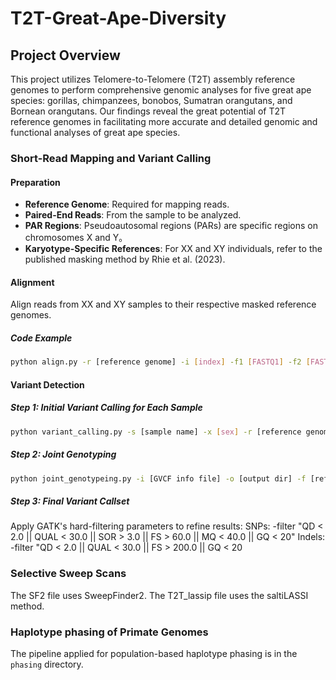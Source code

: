 # T2T-Great-Ape-Diversity
## Project Overview
This project utilizes Telomere-to-Telomere (T2T) assembly reference genomes to perform comprehensive genomic analyses for five great ape species: gorillas, chimpanzees, bonobos, Sumatran orangutans, and Bornean orangutans. Our findings reveal the great potential of T2T reference genomes in facilitating more accurate and detailed genomic and functional analyses of great ape species.  

### Short-Read Mapping and Variant Calling
#### Preparation
- **Reference Genome**: Required for mapping reads.
- **Paired-End Reads**: From the sample to be analyzed.
- **PAR Regions**: Pseudoautosomal regions (PARs) are specific regions on chromosomes X and Y。
- **Karyotype-Specific References**: For XX and XY individuals, refer to the published masking method by Rhie et al. (2023).

#### Alignment
Align reads from XX and XY samples to their respective masked reference genomes.

##### Code Example
```bash
python align.py -r [reference genome] -i [index] -f1 [FASTQ1] -f2 [FASTQ2] -s [sample name] -o [output dir] -t [threads] -m [memory]
```
#### Variant Detection
##### Step 1: Initial Variant Calling for Each Sample
```bash
python variant_calling.py -s [sample name] -x [sex] -r [reference genome] -b [BAM file] -d [chrX region] -m [chrY region] -o [output dir] -j [jobs]
```
##### Step 2: Joint Genotyping
```bash
python joint_genotypeing.py -i [GVCF info file] -o [output dir] -f [reference genome] -XX_f [female ref] -XY_f [male ref] -d [chrX PAR region] -m [chrY PAR region] -j [jobs]
```
##### Step 3: Final Variant Callset
Apply GATK's hard-filtering parameters to refine results:
SNPs: -filter "QD < 2.0 || QUAL < 30.0 || SOR > 3.0 || FS > 60.0 || MQ < 40.0 || GQ < 20"
Indels: -filter "QD < 2.0 || QUAL < 30.0 || FS > 200.0 || GQ < 20


### Selective Sweep Scans
The SF2 file uses SweepFinder2. The T2T_lassip file uses the saltiLASSI method.


### Haplotype phasing of Primate Genomes

The pipeline applied for population-based haplotype phasing is in the `phasing` directory.

